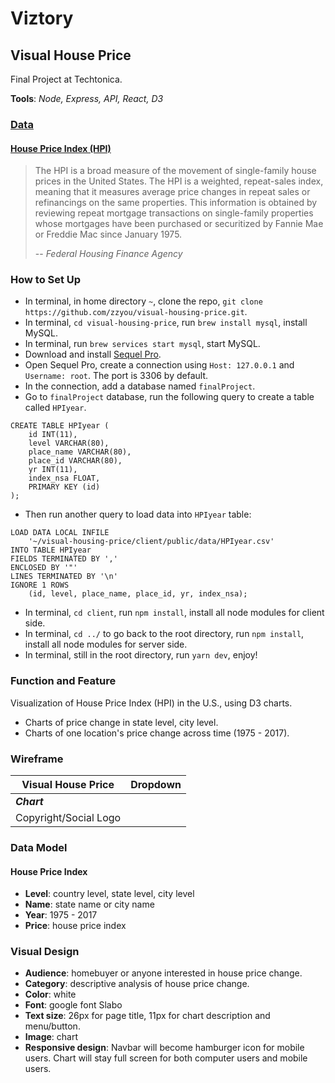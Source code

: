# Viztory

## Visual House Price

Final Project at Techtonica.

**Tools**: _Node, Express, API, React, D3_

### [Data](https://catalog.data.gov/dataset/fhfa-house-price-indexes-hpis)

#### [House Price Index (HPI)](https://www.fhfa.gov/KeyTopics/pages/house-price-index.aspx)

> The HPI is a broad measure of the movement of single-family house prices in the United States. The HPI is a weighted, repeat-sales index, meaning that it measures average price changes in repeat sales or refinancings on the same properties. This information is obtained by reviewing repeat mortgage transactions on single-family properties whose mortgages have been purchased or securitized by Fannie Mae or Freddie Mac since January 1975.
>
> -- _Federal Housing Finance Agency_

### How to Set Up

- In terminal, in home directory `~`, clone the repo, `git clone https://github.com/zzyou/visual-housing-price.git`.
- In terminal, `cd visual-housing-price`, run `brew install mysql`, install MySQL.
- In terminal, run `brew services start mysql`, start MySQL.
- Download and install [Sequel Pro](http://www.sequelpro.com/).
- Open Sequel Pro, create a connection using `Host: 127.0.0.1` and `Username: root`. The port is 3306 by default.
- In the connection, add a database named `finalProject`.
- Go to `finalProject` database, run the following query to create a table called `HPIyear`.

```
CREATE TABLE HPIyear (
    id INT(11),
    level VARCHAR(80),
    place_name VARCHAR(80),
    place_id VARCHAR(80),
    yr INT(11),
    index_nsa FLOAT,
    PRIMARY KEY (id)
);
```

- Then run another query to load data into `HPIyear` table:

```
LOAD DATA LOCAL INFILE
    '~/visual-housing-price/client/public/data/HPIyear.csv'
INTO TABLE HPIyear
FIELDS TERMINATED BY ','
ENCLOSED BY '"'
LINES TERMINATED BY '\n'
IGNORE 1 ROWS
    (id, level, place_name, place_id, yr, index_nsa);
```

- In terminal, `cd client`, run `npm install`, install all node modules for client side.
- In terminal, `cd ../` to go back to the root directory, run `npm install`, install all node modules for server side.
- In terminal, still in the root directory, run `yarn dev`, enjoy!

### Function and Feature

Visualization of House Price Index (HPI) in the U.S., using D3 charts.

- Charts of price change in state level, city level.
- Charts of one location's price change across time (1975 - 2017).

### Wireframe

| Visual House Price    | Dropdown |
| --------------------- | -------- |
| **_Chart_**           |
| Copyright/Social Logo |

### Data Model

#### House Price Index

- **Level**: country level, state level, city level
- **Name**: state name or city name
- **Year**: 1975 - 2017
- **Price**: house price index

### Visual Design

- **Audience**: homebuyer or anyone interested in house price change.
- **Category**: descriptive analysis of house price change.
- **Color**: white
- **Font**: google font Slabo
- **Text size**: 26px for page title, 11px for chart description and menu/button.
- **Image**: chart
- **Responsive design**: Navbar will become hamburger icon for mobile users. Chart will stay full screen for both computer users and mobile users.
